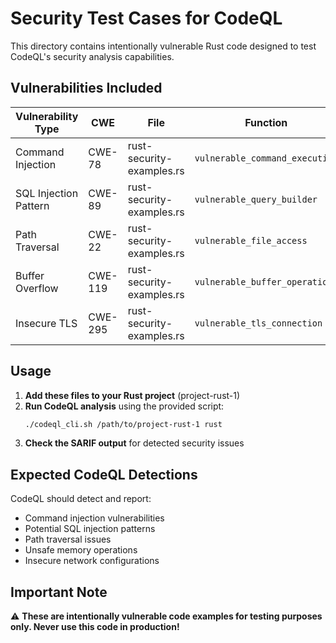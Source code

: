 # Security Test Cases for CodeQL

This directory contains intentionally vulnerable Rust code designed to test CodeQL's security analysis capabilities.

## Vulnerabilities Included

| Vulnerability Type | CWE | File | Function |
|-------------------|-----|------|----------|
| Command Injection | CWE-78 | rust-security-examples.rs | `vulnerable_command_execution` |
| SQL Injection Pattern | CWE-89 | rust-security-examples.rs | `vulnerable_query_builder` |
| Path Traversal | CWE-22 | rust-security-examples.rs | `vulnerable_file_access` |
| Buffer Overflow | CWE-119 | rust-security-examples.rs | `vulnerable_buffer_operation` |
| Insecure TLS | CWE-295 | rust-security-examples.rs | `vulnerable_tls_connection` |

## Usage

1. **Add these files to your Rust project** (project-rust-1)
2. **Run CodeQL analysis** using the provided script:
   ```bash
   ./codeql_cli.sh /path/to/project-rust-1 rust
   ```
3. **Check the SARIF output** for detected security issues

## Expected CodeQL Detections

CodeQL should detect and report:

* Command injection vulnerabilities
* Potential SQL injection patterns
* Path traversal issues
* Unsafe memory operations
* Insecure network configurations

## Important Note

⚠️ **These are intentionally vulnerable code examples for testing purposes only. Never use this code in production!**

